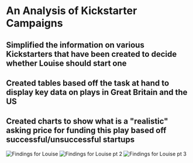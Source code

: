 # An Analysis of Kickstarter Campaigns
Simplified the information on various Kickstarters that have been created to decide whether Louise should start one
---
Created tables based off the task at hand to display key data on plays in Great Britain and the US
---
Created charts to show what is a "realistic" asking price for funding this play based off successful/unsuccessful startups
---
![Findings for Louise](https://user-images.githubusercontent.com/105184244/173734661-eb5a703c-11c7-4141-8552-7c094e08b611.png)
![Findings for Louise pt 2 ](https://user-images.githubusercontent.com/105184244/173734672-da89b807-f939-4ce3-8216-48ad80bf2dd3.png)
![Findings for Louise pt 3](https://user-images.githubusercontent.com/105184244/173734953-80746751-bb3d-42e7-bdde-842972c280e3.PNG)

